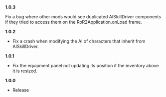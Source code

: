 **1.0.3**

Fix a bug where other mods would see duplicated AISkillDriver components if they tried to access them on the RoR2Application.onLoad frame.

**1.0.2**

* Fix a crash when modifying the AI of characters that inherit from AISkillDriver.

**1.0.1**

* Fix the equipment panel not updating its position if the inventory above it is resized.

**1.0.0**

* Release